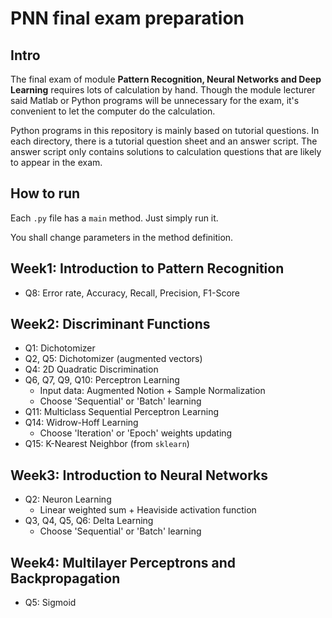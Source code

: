 # PNN final exam preparation


## Intro

The final exam of module **Pattern Recognition, Neural Networks and Deep Learning** 
requires lots of calculation by hand. Though the module lecturer said Matlab or Python
programs will be unnecessary for the exam, it's convenient to let the computer do the 
calculation.

Python programs in this repository is mainly based on tutorial questions. In each
directory, there is a tutorial question sheet and an answer script. The answer script
only contains solutions to calculation questions that are likely to appear in the 
exam. 

## How to run
Each `.py` file has a `main` method. Just simply run it. 

You shall change parameters in the method definition.

## Week1: Introduction to Pattern Recognition

- Q8: Error rate, Accuracy, Recall, Precision, F1-Score

## Week2: Discriminant Functions

- Q1: Dichotomizer
- Q2, Q5: Dichotomizer (augmented vectors)
- Q4: 2D Quadratic Discrimination
- Q6, Q7, Q9, Q10: Perceptron Learning
    - Input data: Augmented Notion + Sample Normalization
    - Choose 'Sequential' or 'Batch' learning
- Q11: Multiclass Sequential Perceptron Learning
- Q14: Widrow-Hoff Learning
    - Choose 'Iteration' or 'Epoch' weights updating
- Q15: K-Nearest Neighbor (from `sklearn`)

## Week3: Introduction to Neural Networks

- Q2: Neuron Learning
    - Linear weighted sum + Heaviside activation function
- Q3, Q4, Q5, Q6: Delta Learning
    - Choose 'Sequential' or 'Batch' learning
  
## Week4: Multilayer Perceptrons and Backpropagation 

- Q5: Sigmoid